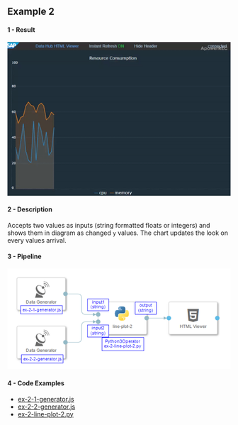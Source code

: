 ## Example 2

#### 1 - Result

<p align="center"><img src="../../resources/gif/ex-2.gif" /></p>

#### 2 - Description

Accepts two values as inputs (string formatted floats or integers) and shows them in diagram as changed ```y``` values. The chart updates the look on every values arrival. 

#### 3 - Pipeline

<p align="center"><img src="../../resources/examples/ex-2.png" /></p>

#### 4 - Code Examples

- [ex-2-1-generator.js](./ex-2-1-generator.js)
- [ex-2-2-generator.js](./ex-2-2-generator.js)
- [ex-2-line-plot-2.py](./ex-2-line-plot-2.py)
 
